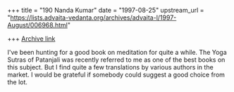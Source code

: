 +++
title = "190 Nanda Kumar"
date = "1997-08-25"
upstream_url = "https://lists.advaita-vedanta.org/archives/advaita-l/1997-August/006968.html"

+++
[Archive link](https://lists.advaita-vedanta.org/archives/advaita-l/1997-August/006968.html)

I've been hunting for a good book on meditation for quite a while. The
Yoga Sutras of Patanjali was recently referred to me as one of the best
books on this subject. But I find quite a few translations by various
authors in the market. I would be grateful if somebody could suggest a
good choice from the lot.

